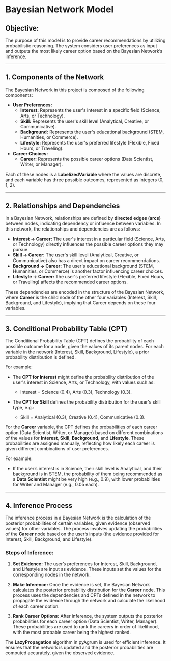 # Bayesian Network Model

## Objective:

The purpose of this model is to provide career recommendations by utilizing probabilistic reasoning. The system considers user preferences as input and outputs the most likely career option based on the Bayesian Network’s inference.

---

## 1. Components of the Network

The Bayesian Network in this project is composed of the following components:

- **User Preferences:** 
  - **Interest:** Represents the user's interest in a specific field (Science, Arts, or Technology).
  - **Skill:** Represents the user's skill level (Analytical, Creative, or Communicative).
  - **Background:** Represents the user's educational background (STEM, Humanities, or Commerce).
  - **Lifestyle:** Represents the user's preferred lifestyle (Flexible, Fixed Hours, or Traveling).
- **Career Choices:**
  - **Career:** Represents the possible career options (Data Scientist, Writer, or Manager).

Each of these nodes is a **LabelizedVariable** where the values are discrete, and each variable has three possible outcomes, represented as integers (0, 1, 2).

---

## 2. Relationships and Dependencies

In a Bayesian Network, relationships are defined by **directed edges (arcs)** between nodes, indicating dependency or influence between variables. In this network, the relationships and dependencies are as follows:

- **Interest → Career:** The user's interest in a particular field (Science, Arts, or Technology) directly influences the possible career options they may pursue.
- **Skill → Career:** The user's skill level (Analytical, Creative, or Communicative) also has a direct impact on career recommendations.
- **Background → Career:** The user's educational background (STEM, Humanities, or Commerce) is another factor influencing career choices.
- **Lifestyle → Career:** The user's preferred lifestyle (Flexible, Fixed Hours, or Traveling) affects the recommended career options.

These dependencies are encoded in the structure of the Bayesian Network, where **Career** is the child node of the other four variables (Interest, Skill, Background, and Lifestyle), implying that Career depends on these four variables.

---

## 3. Conditional Probability Table (CPT)

The Conditional Probability Table (CPT) defines the probability of each possible outcome for a node, given the values of its parent nodes. For each variable in the network (Interest, Skill, Background, Lifestyle), a prior probability distribution is defined. 

For example:
- The **CPT for Interest** might define the probability distribution of the user's interest in Science, Arts, or Technology, with values such as:
  - Interest = Science (0.4), Arts (0.3), Technology (0.3).
  
- The **CPT for Skill** defines the probability distribution for the user's skill type, e.g.:
  - Skill = Analytical (0.3), Creative (0.4), Communicative (0.3).

For the **Career** variable, the CPT defines the probabilities of each career option (Data Scientist, Writer, or Manager) based on different combinations of the values for **Interest**, **Skill**, **Background**, and **Lifestyle**. These probabilities are assigned manually, reflecting how likely each career is given different combinations of user preferences.

For example:
- If the user’s interest is in Science, their skill level is Analytical, and their background is in STEM, the probability of them being recommended as a **Data Scientist** might be very high (e.g., 0.9), with lower probabilities for Writer and Manager (e.g., 0.05 each).

--- 

## 4. Inference Process

The inference process in a Bayesian Network is the calculation of the posterior probabilities of certain variables, given evidence (observed values) for other variables. The process involves updating the probabilities of the **Career** node based on the user’s inputs (the evidence provided for Interest, Skill, Background, and Lifestyle).

### Steps of Inference:

1. **Set Evidence:** The user’s preferences for Interest, Skill, Background, and Lifestyle are input as evidence. These inputs set the values for the corresponding nodes in the network.

2. **Make Inference:** Once the evidence is set, the Bayesian Network calculates the posterior probability distribution for the **Career** node. This process uses the dependencies and CPTs defined in the network to propagate the evidence through the network and calculate the likelihood of each career option.

3. **Rank Career Options:** After inference, the system outputs the posterior probabilities for each career option (Data Scientist, Writer, Manager). These probabilities are used to rank the careers in order of likelihood, with the most probable career being the highest ranked.

The **LazyPropagation** algorithm in pyAgrum is used for efficient inference. It ensures that the network is updated and the posterior probabilities are computed accurately, given the observed evidence.
